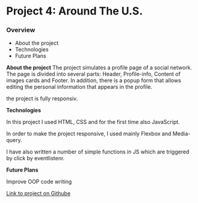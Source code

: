 # Project 4: Around The U.S.

### Overview

- About the project
- Technologies
- Future Plans

**About the project**
The project simulates a profile page of a social network. The page is divided into several parts: Header, Profile-info, Content of images cards and Footer. In addition, there is a popup form that allows editing the personal information that appears in the profile.

the project is fully responsiv.

**Technologies**

In this project I used HTML, CSS and for the first time also JavaScript.

In order to make the project responsive, I used mainly Flexbox and Media-query.

I have also written a number of simple functions in JS which are triggered by click by eventlistenr.

**Future Plans**

Improve OOP code writing

[Link to project on Githube](https://ori-haham.github.io/web_project_4/)
